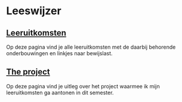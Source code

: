 # Leeswijzer

## [Leeruitkomsten](02.%20leeruitkomsten/Leeruitkomsten.md)

Op deze pagina vind je alle leeruitkomsten met de daarbij behorende onderbouwingen en linkjes naar bewijslast. 

## [The project](Portfolio/04.%20The%20project/The%20project.md)

Op deze pagina vind je uitleg over het project waarmee ik mijn leeruitkomsten ga aantonen in dit semester. 
